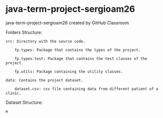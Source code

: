 # java-term-project-sergioam26
java-term-project-sergioam26 created by GitHub Classroom

Folders Structure:

	src: Directory with the source code.

		fp.types: Package that contains the types of the project.
		
		fp.types.test: Package that contains the test classes of the project.
		
		fp.utils: Package containing the utility classes.
		
	data: Contains the project dataset.
	
		dataset.csv: csv file containing data from different patient of a clinic.

Dataset Structure:

	m
